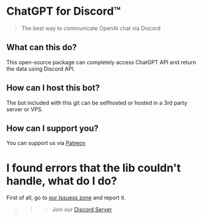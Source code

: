 # ChatGPT for Discord™
> The best way to communicate OpenAI chat via Discord

## What can this do?
This open-source package can completely access ChatGPT API and return the data using Discord API.

## How can I host this bot?
The bot included with this git can be selfhosted or hosted in a 3rd party server or VPS.

## How can I support you?
You can support us via [Patreon](https://patreon.com "Support us now!")

# I found errors that the lib couldn't handle, what do I do?
First of all, go to [our Issuess zone](https://github.com/sebi-vscode2/chat-bot/issues "Jump to issues page!") and report it.

>>> Join our [Discord Server](https://github.com/sebi-vscode2/chat-bot)
